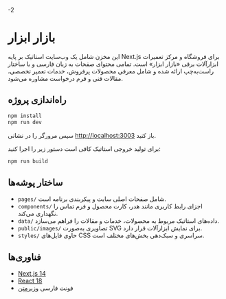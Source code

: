 -2
# بازار ابزار

این مخزن شامل یک وب‌سایت استاتیک بر پایه Next.js برای فروشگاه و مرکز تعمیرات ابزارآلات برقی «بازار ابزار» است. تمامی محتوای صفحات به زبان فارسی و با ساختار راست‌به‌چپ ارائه شده و شامل معرفی محصولات پرفروش، خدمات تعمیر تخصصی، مقالات فنی و فرم درخواست مشاوره می‌شود.

## راه‌اندازی پروژه

```bash
npm install
npm run dev
```

سپس مرورگر را در نشانی [http://localhost:3003](http://localhost:3003) باز کنید.

برای تولید خروجی استاتیک کافی است دستور زیر را اجرا کنید:

```bash
npm run build
```

## ساختار پوشه‌ها

- `pages/` شامل صفحات اصلی سایت و پیکربندی برنامه است.
- `components/` اجزای رابط کاربری مانند هدر، کارت محصول و فرم تماس را نگهداری می‌کند.
- `data/` داده‌های استاتیک مربوط به محصولات، خدمات و مقالات را فراهم می‌سازد.
- `public/images/` تصاویری به‌صورت SVG برای نمایش ابزارآلات قرار دارد.
- `styles/` حاوی فایل‌های CSS سراسری و سبک‌دهی بخش‌های مختلف است.

## فناوری‌ها

- [Next.js 14](https://nextjs.org/)
- [React 18](https://react.dev/)
- فونت فارسی [وزیرمتن](https://rastikerdar.github.io/vazirmatn/)